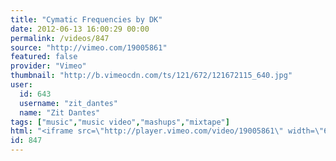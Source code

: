 ```yaml
---
title: "Cymatic Frequencies by DK"
date: 2012-06-13 16:00:29 00:00
permalink: /videos/847
source: "http://vimeo.com/19005861"
featured: false
provider: "Vimeo"
thumbnail: "http://b.vimeocdn.com/ts/121/672/121672115_640.jpg"
user:
  id: 643
  username: "zit_dantes"
  name: "Zit Dantes"
tags: ["music","music video","mashups","mixtape"]
html: "<iframe src=\"http://player.vimeo.com/video/19005861\" width=\"640\" height=\"480\" frameborder=\"0\" webkitAllowFullScreen mozallowfullscreen allowFullScreen></iframe>"
id: 847
---
```


